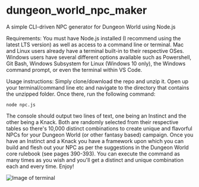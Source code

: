 # dungeon_world_npc_maker
A simple CLI-driven NPC generator for Dungeon World using Node.js

Requirements:
You must have Node.js installed (I recommend using the latest LTS version) as well as access to a command line or terminal. Mac and Linux users already have a terminal built-in to their respective OSes. Windows users have several different options available such as Powershell, Git Bash, Windows Subsystem for Linux (Windows 10 only), the Windows command prompt, or even the terminal within VS Code.

Usage instructions:
Simply clone/download the repo and unzip it. Open up your terminal/command line etc and navigate to the directory that contains the unzipped folder. Once there, run the following command:

`node npc.js`

The console should output two lines of text, one being an Instinct and the other being a Knack. Both are randomly selected from their respective tables so there's 10,000 distinct combinations to create unique and flavorful NPCs for your Dungeon World (or other fantasy based) campaign. Once you have an Instinct and a Knack you have a framework upon which you can build and flesh out your NPC as per the suggestions in the Dungeon World core rulebook (see pages 390-393). You can execute the command as many times as you wish and you'll get a distinct and unique combination each and every time. Enjoy!

![Image of terminal](https://drive.google.com/file/d/1ADvZ9BnXhPD-Mv5mANRDqQftLjIDZU2g/view?usp=sharing)
